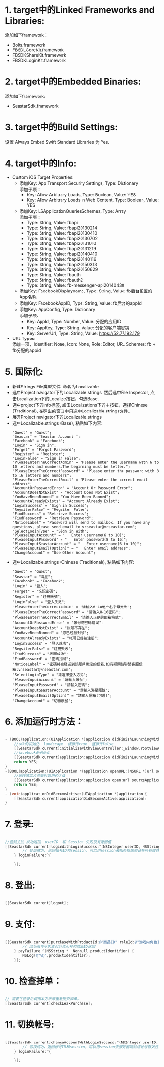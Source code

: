 # 1. target中的Linked Frameworks and Libraries:
添加如下framework：
* Bolts.framework
* FBSDLCoreKit.framework
* FBSDKShareKit.framework
* FBSDKLoginKit.framework

# 2. target中的Embedded Binaries:
添加如下framework:
* SeastarSdk.framework

# 3. target中的Build Settings:
设置 Always Embed Swift Standard Libraries 为 Yes.

# 4. target中的Info:
* Custom iOS Target Properties:
    * 添加Key: App Transport Security Settings, Type: Dictionary<br/>添加子项：
        * Key: Allow Arbitrary Loads, Type: Boolean, Value: YES
        * Key: Allow Arbitrary Loads in Web Content, Type: Boolean, Value: YES
    * 添加Key: LSApplicationQueriesSchemes, Type: Array<br/>添加子项：
        * Type: String, Value: fbapi
        * Type: String, Value: fbapi20130214
        * Type: String, Value: fbapi20130410
        * Type: String, Value: fbapi20130702
        * Type: String, Value: fbapi20131010
        * Type: String, Value: fbapi20131219
        * Type: String, Value: fbapi20140410
        * Type: String, Value: fbapi20140116
        * Type: String, Value: fbapi20150313
        * Type: String, Value: fbapi20150629
        * Type: String, Value: fbauth
        * Type: String, Value: fbauth2
        * Type: String, Value: fb-messenger-api20140430
    * 添加Key: FacebookDisplayname, Type: String, Value: fb后台配置的App名称
    * 添加Key: FacebookAppID, Type: String, Value: fb后台的appId
    * 添加Key: AppConfig, Type: Dictionary<br/>添加子项:
        * Key: AppId, Type: Number, Value: 分配的应用ID
        * Key: AppKey, Type: String, Value: 分配的客户端密钥
        * Key: ServerUrl, Type: String, Value: https://52.77.192.179
* URL Types:<br/>
    添加一项，identifier: None, Icon: None, Role: Editor, URL Schemes: fb + fb分配的appid

# 5. 国际化:
* 新建Strings File类型文件, 命名为Localizable.
* 选中Project navigator下的Localizable.strings, 然后选中File Inspector, 点击Localization下的Localize按钮，勾选Base.
* 选中project下的info标签, 点击Localizations下的＋按钮，选择Chinese (Traditional), 在弹出的窗口中只选中Localizable.strings文件。
* 展开Project navigator下的Localizable.strings.
* 选中Localizable.strings (Base), 粘贴如下内容:<br/>
    ```
    "Guest" = "Guest";
    "Seastar" = "Seastar Account ";
    "Facebook" = "Facebook";
    "Login" = "Sign in";
    "Forget" = "Forgot Password";
    "Register" = "Register";
    "LoginFalse" = "Sign in False";
    "PleaseEnterTheCorrectAdmin" = "Please enter the username with 6 to 10 letters and numbers.The beginning must be letter.";
    "PleaseEnterTheCorrectPassword" = "Please enter the password with 8 to 16 letters and numbers";
    "PleaseEnterTheCorrectEmail" = "Please enter the correct email address";
    "AccountOrPasswordError" = "Account Or Password Error";
    "AccountDoesNotExist" = "Account Does Not Exist";
    "YouHaveBeenBanned" = "You Have Been Banned";
    "AccountAlreadyExists" = "Account Already Exist";
    "LoginSuccess" = "Sign in Success";
    "RegsiterFalse" = "Regsiter False";
    "FindSuccess" = "Retrieve Success";
    "FindPassword" = "Retrieve Password";
    "NoticeLabel" = "Password will send to mailbox. If you have any questions, please send email to vrseastar@vrseastar.com";
    "SelectLoginType" = "Sign in With";
    "PleaseInputAccount" = "   Enter username(6 to 10)";
    "PleaseInputPassword" = "   Enter password(8 to 16)";
    "PleaseInputSeastarAccount" = "   Enter username(6 to 10)";
    "PleaseInputEmail(Option)" = "   Enter email address";
    "ChangeAccount" = "Use Other Account";
    ```
*  选中Localizable.strings (Chinese (Traditional)), 粘贴如下内容:<br/>
    ```
    "Guest" = "Guest";
    "Seastar" = "海星";
    "Facebook" = "Facebook";
    "Login" = "登入";
    "Forget" = "忘記密碼";
    "Register" = "註冊賬號";
    "LoginFalse" = "登入失敗";
    "PleaseEnterTheCorrectAdmin" = "请输入6-10用户名字母开头";
    "PleaseEnterTheCorrectPassword" = "请输入8-16密码";
    "PleaseEnterTheCorrectEmail" = "请输入正确的邮箱格式";
    "AccountOrPasswordError" = "帐号或密码错误";
    "AccountDoesNotExist" = "帐号不存在";
    "YouHaveBeenBanned" = "您已经被封号";
    "AccountAlreadyExists" = "帐号已经被注册";
    "LoginSuccess" = "登入成功";
    "RegsiterFalse" = "註冊失敗";
    "FindSuccess" = "找回成功";
    "FindPassword" = "密碼找回";
    "NoticeLabel" = "密碼將被發送到該賬戶綁定的信箱,如有疑問請聯繫客服信箱:vrseastar@vrseastar.com";
    "SelectLoginType" = "請選擇登入方式";
    "PleaseInputAccount" = "請輸入賬號";
    "PleaseInputPassword" = "請輸入密碼";
    "PleaseInputSeastarAccount" = "請輸入海星賬號";
    "PleaseInputEmail(Option)" = "請輸入信箱(可選)";
    "ChangeAccount" = "切換賬號";
    ```

# 6. 添加运行时方法：


```Objective-C

- (BOOL)application:(UIApplication *)application didFinishLaunchingWithOptions:(NSDictionary *)launchOptions {
    //sdk的初始化  landscape  横屏传true  竖屏传false
    [[SeastarSdk current]initializeWithViewController:_window.rootViewController landscape:true];
    //facebook的初始化
    [[SeastarSdk current]application:application didFinishLaunchingWithOptions:launchOptions];
    return YES;
}
-(BOOL)application:(UIApplication *)application openURL:(NSURL *)url sourceApplication:(NSString *)sourceApplication annotation:(id)annotation{
    //跳转第三方登录时调用的方法
    [[SeastarSdk current]application:application open:url sourceApplication:sourceApplication annotation:annotation];
    return YES;
}
- (void)applicationDidBecomeActive:(UIApplication *)application {
    [[SeastarSdk current]applicationDidBecomeActive:application];
}

```

# 7. 登录:
```Objective-C

//登陆方法 成功返回  userID  和 Session 失败没有返回值
[[SeastarSdk current]loginWithLoginSuccess:^(NSInteger userID, NSString * _Nonnull session) {
        // 登录成功, 返回帐号ID和session，可以用session去服务器端验证帐号有效性
    } loginFailure:^{

    }];

```

# 8. 登出:
```Objective-C

[[SeastarSdk current]logout];

```

# 9. 支付:
```Objective-C

[[SeastarSdk current]purchaseWithProductId:@"商品ID" roleId:@"游戏内角色ID" serverId:@"充值服务器ID" extra:@"附加数据" paySuccess:^(NSString * _Nonnull order, NSString * _Nonnull productIdentifier) {
        // 成功后将本次支付的流水号和商品ID返回
    } payFailure:^(NSString * _Nonnull productIdentifier) {
        NSLog(@"%@",productIdentifier);
    }];

```

# 10. 检查掉单：
```Objective-C

// 需要在登录后调用本方法来重新提交掉单。
[[SeastarSdk current]checkLeakPurchase];

```

# 11. 切换帐号:
```Objective-C

[[SeastarSdk current]changeAccountWithLoginSuccess:^(NSInteger userID, NSString * _Nonnull Session) {
        // 切换成功，返回帐号ID和session，可以用session去服务器端验证帐号有效性
    } loginFailure:^{

    }];

```

